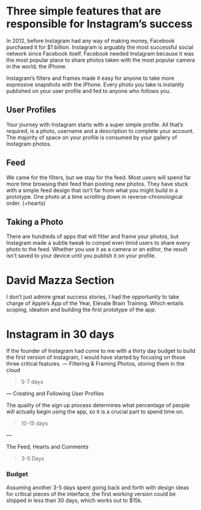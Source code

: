 # Three simple features that are responsible for Instagram’s success

In 2012, before Instagram had any way of making money, Facebook purchased it for $1 billion. Instagram is arguably the most successful social network since Facebook itself. Facebook needed Instagram because it was the most popular place to share photos taken with the most popular camera in the world; the iPhone.

Instagram’s filters and frames made it easy for anyone to take more expressive snapshots with the iPhone. Every photo you take is instantly published on your user profile and fed to anyone who follows you.

## User Profiles
Your journey with Instagram starts with a super simple profile. All that’s required, is a photo, username and a description to complete your account. The majority of space on your profile is consumed by your gallery of Instagram photos.

## Feed
We came for the filters, but we stay for the feed.
Most users will spend far more time browsing their feed than posting new photos. They have stuck with a simple feed design that isn’t far from what you might build in a prototype. One photo at a time scrolling down in reverse-chronological order. (+hearts)

## Taking a Photo
There are hundreds of apps that will filter and frame your photos, but Instagram made a subtle tweak to compel even timid users to share every photo to the feed. Whether you use it as a camera or an editor, the result isn’t saved to your device until you publish it on your profile.

# David Mazza Section 
I don’t just admire great success stories, I had the opportunity to take charge of Apple’s App of the Year, Elevate Brain Training. Which entails scoping, ideation and building the first prototype of the app.

# Instagram in 30 days
If the founder of Instagram had come to me with a thirty day budget to build the first version of Instagram, I would have started by focusing on those three critical features. 
—
Filtering & Framing Photos, storing them in the cloud
> 5-7 days

—
Creating and Following User Profiles

The quality of the sign up process determines what percentage of people will actually begin using the app, so it is a crucial part to spend time on. 
> 10-15 days

—

The Feed, Hearts and Comments
> 3-5 Days


### Budget
Assuming another 3-5 days spent going back and forth with design ideas for critical pieces of the interface, the first working version could be shipped in less than 30 days, which works out to $15k.

